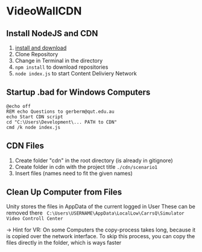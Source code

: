 # VideoWallCDN
## Install NodeJS and CDN
1. [install and download](https://nodejs.org/en/)
2. Clone Repository 
3. Change in Terminal in the directory
4. ```npm install``` to download repositories 
5. ```node index.js``` to start Content Deliviery Network

## Startup .bad for Windows Computers 
```bad
@echo off
REM echo Questions to gerberm@qut.edu.au
echo Start CDN script
cd "C:\Users\Development\... PATH to CDN"
cmd /k node index.js  
```
## CDN Files
1. Create folder "cdn" in the root directory (is already in gitignore)
2. Create folder in cdn with the project title ```./cdn/scenario1```
3. Insert files (names need to fit the given names)

## Clean Up Computer from Files
Unity stores the files in AppData of the current logged in User
These can be removed there
``` C:\Users\USERNAME\AppData\LocalLow\CarrsQ\Simulator Video Controll Center``` 

-> Hint for VR: On some Computers the copy-process takes long, because it is copied over the network interface. To skip this process, you can copy the files directly in the folder, which is ways faster

